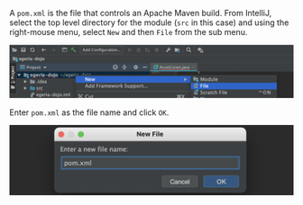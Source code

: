 <!-- SPDX-License-Identifier: CC-BY-4.0 -->
<!-- Copyright Contributors to the Egeria project. -->

A `pom.xml` is the file that controls an Apache Maven build. From IntelliJ, select the top level directory for the module (`src` in this case) and using the right-mouse menu, select `New` and then `File` from the sub menu.

![Step 1](/guides/developer/building-utilities/select-new-file.png)

Enter `pom.xml` as the file name and click `OK`.

![Step 2](/guides/developer/building-utilities/enter-pom-file-name.png)



